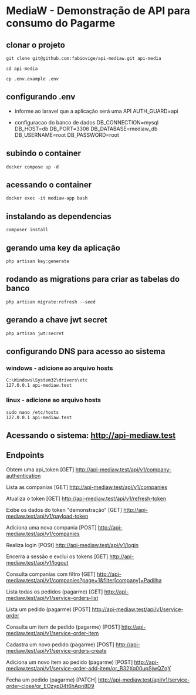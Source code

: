 # MediaW - Demonstração de API para consumo do Pagarme

## clonar o projeto

```
git clone git@github.com:fabiovige/api-mediaw.git api-media

cd api-media

cp .env.example .env
```

## configurando .env

- informe ao laravel que a aplicação será uma API
AUTH_GUARD=api

- configuracao do banco de dados
DB_CONNECTION=mysql
DB_HOST=db
DB_PORT=3306
DB_DATABASE=mediaw_db
DB_USERNAME=root
DB_PASSWORD=root

## subindo o container

```
docker compose up -d
```

## acessando o container

```
docker exec -it mediaw-app bash
```

## instalando as dependencias

```
composer install
```

## gerando uma key da aplicação

```
php artisan key:generate
```

## rodando as migrations para criar as tabelas do banco

```
php artisan migrate:refresh --seed
```

## gerando a chave jwt secret

```
php artisan jwt:secret
```

## configurando DNS para acesso ao sistema

### windows - adicione ao arquivo hosts

```
C:\Windows\System32\drivers\etc
127.0.0.1 api-mediaw.test
```

### linux - adicione ao arquivo hosts

```
sudo nano /etc/hosts
127.0.0.1 api-mediaw.test
```

## Acessando o sistema: http://api-mediaw.test

## Endpoints

Obtem uma api_token
[GET] http://api-mediaw.test/api/v1/company-authentication 

Lista as companias
[GET] http://api-mediaw.test/api/v1/companies

Atualiza o token
[GET] http://api-mediaw.test/api/v1/refresh-token

Exibe os dados do token "demonstração"
[GET] http://api-mediaw.test/api/v1/payload-token

Adiciona uma nova compania
[POST] http://api-mediaw.test/api/v1/companies 

Realiza login
[POSt] http://api-mediaw.test/api/v1/login 

Encerra a sessão e exclui os tokens
[GET] http://api-mediaw.test/api/v1/logout 

Consulta companias com filtro
[GET] http://api-mediaw.test/api/v1/companies?page=1&filter[company]=Padilha 

Lista todas os pedidos (pagarme)
[GET] http://api-mediaw.test/api/v1/service-orders-list

Lista um pedido (pagarme)
[POST] http://api-mediaw.test/api/v1/service-order

Consulta um item de pedido (pagarme)
[POST] http://api-mediaw.test/api/v1/service-order-item

Cadastra um novo pedido (pagarme)
[POST] http://api-mediaw.test/api/v1/service-orders-create

Adiciona um novo item ao pedido (pagarme)
[POST] http://api-mediaw.test/api/v1/service-order-add-item/or_B32Xq00upSjwQZqY

Fecha um pedido (pagarme)
[PATCH] http://api-mediaw.test/api/v1/service-order-close/or_EOzypD4t6hApn8D9